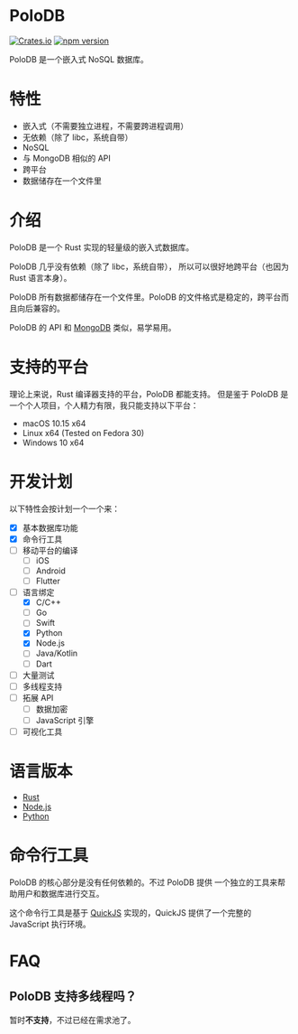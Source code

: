 
# PoloDB

[![Crates.io](https://img.shields.io/crates/v/polodb_core.svg)](https://crates.io/crates/polodb_core)
[![npm version](https://img.shields.io/npm/v/polodb.svg)](https://www.npmjs.com/package/polodb)

PoloDB 是一个嵌入式 NoSQL 数据库。

# 特性

- 嵌入式（不需要独立进程，不需要跨进程调用）
- 无依赖（除了 libc，系统自带）
- NoSQL
- 与 MongoDB 相似的 API
- 跨平台
- 数据储存在一个文件里

# 介绍

PoloDB 是一个 Rust 实现的轻量级的嵌入式数据库。

PoloDB 几乎没有依赖（除了 libc，系统自带），
所以可以很好地跨平台（也因为 Rust 语言本身）。

PoloDB 所有数据都储存在一个文件里。PoloDB
的文件格式是稳定的，跨平台而且向后兼容的。

PoloDB 的 API 和 [MongoDB](https://www.mongodb.com/) 类似，易学易用。

# 支持的平台

理论上来说，Rust 编译器支持的平台，PoloDB 都能支持。
但是鉴于 PoloDB 是一个个人项目，个人精力有限，我只能支持以下平台：

- macOS 10.15 x64
- Linux x64 (Tested on Fedora 30)
- Windows 10 x64

# 开发计划

以下特性会按计划一个一个来：

- [x] 基本数据库功能
- [x] 命令行工具
- [ ] 移动平台的编译
  - [ ] iOS
  - [ ] Android
  - [ ] Flutter
- [ ] 语言绑定
  - [x] C/C++
  - [ ] Go
  - [ ] Swift
  - [x] Python
  - [x] Node.js
  - [ ] Java/Kotlin
  - [ ] Dart
- [ ] 大量测试
- [ ] 多线程支持
- [ ] 拓展 API
  - [ ] 数据加密
  - [ ] JavaScript 引擎
- [ ] 可视化工具

# 语言版本

- [Rust](./docs/zh-CN/Rust/READEME.md)
- [Node.js](./docs/zh-CN/Node.js/READEME.md)
- [Python](WIP)

# 命令行工具

PoloDB 的核心部分是没有任何依赖的。不过 PoloDB 提供
一个独立的工具来帮助用户和数据库进行交互。

这个命令行工具是基于 [QuickJS](https://bellard.org/quickjs/)
实现的，QuickJS 提供了一个完整的 JavaScript 执行环境。

# FAQ

## PoloDB 支持多线程吗？

暂时**不支持**，不过已经在需求池了。
